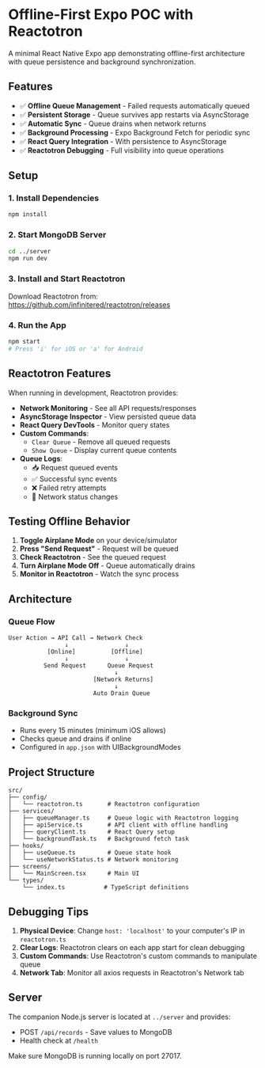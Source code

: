 # Offline-First Expo POC with Reactotron

A minimal React Native Expo app demonstrating offline-first architecture with queue persistence and background synchronization.

## Features

- ✅ **Offline Queue Management** - Failed requests automatically queued
- ✅ **Persistent Storage** - Queue survives app restarts via AsyncStorage  
- ✅ **Automatic Sync** - Queue drains when network returns
- ✅ **Background Processing** - Expo Background Fetch for periodic sync
- ✅ **React Query Integration** - With persistence to AsyncStorage
- ✅ **Reactotron Debugging** - Full visibility into queue operations

## Setup

### 1. Install Dependencies
```bash
npm install
```

### 2. Start MongoDB Server
```bash
cd ../server
npm run dev
```

### 3. Install and Start Reactotron
Download Reactotron from: https://github.com/infinitered/reactotron/releases

### 4. Run the App
```bash
npm start
# Press 'i' for iOS or 'a' for Android
```

## Reactotron Features

When running in development, Reactotron provides:

- **Network Monitoring** - See all API requests/responses
- **AsyncStorage Inspector** - View persisted queue data
- **React Query DevTools** - Monitor query states
- **Custom Commands**:
  - `Clear Queue` - Remove all queued requests
  - `Show Queue` - Display current queue contents
- **Queue Logs**:
  - 📥 Request queued events
  - ✅ Successful sync events  
  - ❌ Failed retry attempts
  - 📡 Network status changes

## Testing Offline Behavior

1. **Toggle Airplane Mode** on your device/simulator
2. **Press "Send Request"** - Request will be queued
3. **Check Reactotron** - See the queued request
4. **Turn Airplane Mode Off** - Queue automatically drains
5. **Monitor in Reactotron** - Watch the sync process

## Architecture

### Queue Flow
```
User Action → API Call → Network Check
                ↓                ↓
           [Online]          [Offline]
                ↓                ↓
          Send Request      Queue Request
                              ↓
                        [Network Returns]
                              ↓
                        Auto Drain Queue
```

### Background Sync
- Runs every 15 minutes (minimum iOS allows)
- Checks queue and drains if online
- Configured in `app.json` with UIBackgroundModes

## Project Structure
```
src/
├── config/
│   └── reactotron.ts       # Reactotron configuration
├── services/
│   ├── queueManager.ts     # Queue logic with Reactotron logging
│   ├── apiService.ts       # API client with offline handling
│   ├── queryClient.ts      # React Query setup
│   └── backgroundTask.ts   # Background fetch task
├── hooks/
│   ├── useQueue.ts         # Queue state hook
│   └── useNetworkStatus.ts # Network monitoring
├── screens/
│   └── MainScreen.tsx      # Main UI
└── types/
    └── index.ts           # TypeScript definitions
```

## Debugging Tips

1. **Physical Device**: Change `host: 'localhost'` to your computer's IP in `reactotron.ts`
2. **Clear Logs**: Reactotron clears on each app start for clean debugging
3. **Custom Commands**: Use Reactotron's custom commands to manipulate queue
4. **Network Tab**: Monitor all axios requests in Reactotron's Network tab

## Server

The companion Node.js server is located at `../server` and provides:
- POST `/api/records` - Save values to MongoDB
- Health check at `/health`

Make sure MongoDB is running locally on port 27017.